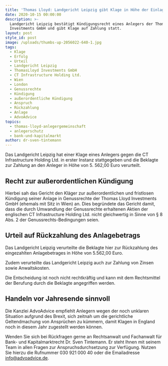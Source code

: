 ```yaml
---
title: 'Thomas Lloyd: Landgericht Leipzig gibt Klage in Höhe der Einlagesumme statt'
date: 2020-10-15 00:00:00
description: >-
  Landgericht Leipzig bestätigt Kündigungsrecht eines Anlegers der Thomas Lloyd
  Investments GmbH und gibt Klage auf Zahlung statt.
layout: post
style_id: post
image: /uploads/thumbs-up-2056022-640-1.jpg
tags:
  - Klage
  - Erfolg
  - Urteil
  - Landgericht Leipzig
  - ThomasLloyd Investments GmbH
  - CT Infrastructure Holding Ltd.
  - Wien
  - London
  - Genussrechte
  - Kündigung
  - außerordentliche Kündigung
  - Anspruch
  - Rückzahlung
  - Anlage
  - AdvoAdvice
topics:
  - thomas-lloyd-anlegergemeinschaft
  - anlegerschutz
  - bank-und-kapitalmarkt
author: dr-sven-tintemann
---
```


Das Landgericht Leipzig hat einer Klage eines Anlegers gegen die CT Infrastructure Holding Ltd. in erster Instanz stattgegeben und die Beklagte zur Zahlung an den Anleger in Höhe von 5. 562,00 Euro verurteilt.&nbsp;

## Recht zur au&szlig;erordentlichen Kündigung

Hierbei sah das Gericht den Kläger zur au&szlig;erordentlichen und fristlosen Kündigung seiner Anlage in Genussrechte der Thomas Lloyd Investments GmbH (ehemals mit Sitz in Wien) an. Dies begründete das Gericht damit, dass die durch Umwandlung der Genussrechte erhaltenen Aktien der englischen CT Infrastructure Holding Ltd. nicht gleichwertig in Sinne von &sect; 8 Abs. 2 der Genussrechts-Bedingungen seien.&nbsp;

## Urteil auf Rückzahlung des Anlagebetrags&nbsp;

Das Landgericht Leipzig verurteilte die Beklagte hier zur Rückzahlung des eingezahlten Anlagebetrages in Höhe von 5.562,00 Euro.&nbsp;

Zudem verurteilte das Landgericht Leipzig auch zur Zahlung von Zinsen sowie Anwaltskosten.&nbsp;

Die Entscheidung ist noch nicht rechtkräftig und kann mit dem Rechtsmittel der Berufung durch die Beklagte angegriffen werden.&nbsp;

## Handeln vor Jahresende sinnvoll

Die Kanzlei AdvoAdvice empfiehlt Anlegern wegen der noch unklaren Situation aufgrund des Brexit, sich zeitnah um die gerichtliche Geltendmachung von Ansprüchen zu kümmern, damit Klagen in England noch in diesem Jahr zugestellt werden können.&nbsp;

Wenden Sie sich bei Rückfragen gerne an Rechtsanwalt und Fachanwalt für Bank- und Kapitalmarktrecht Dr. Sven Tintemann. Er steht Ihnen mit seinem Team in allen Fragen zur Anspruchsdurchsetzung zur Verfügung. Nutzen Sie hierzu die Rufnummer 030 921 000 40 oder die Emailadresse info@advoadvice.de.
